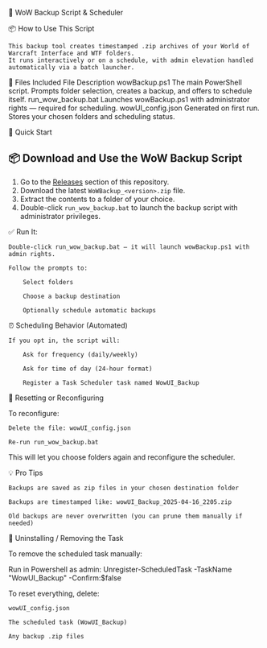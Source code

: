 💾 WoW Backup Script & Scheduler

📦 How to Use This Script

    This backup tool creates timestamped .zip archives of your World of Warcraft Interface and WTF folders. 
    It runs interactively or on a schedule, with admin elevation handled automatically via a batch launcher.

🧾 Files Included
File	Description
wowBackup.ps1	The main PowerShell script. Prompts folder selection, creates a backup, and offers to schedule itself.
run_wow_backup.bat	Launches wowBackup.ps1 with administrator rights — required for scheduling.
wowUI_config.json	Generated on first run. Stores your chosen folders and scheduling status.

🚀 Quick Start
## 📦 Download and Use the WoW Backup Script

1. Go to the [Releases](../../releases) section of this repository.
2. Download the latest `WoWBackup_<version>.zip` file.
3. Extract the contents to a folder of your choice.
4. Double-click `run_wow_backup.bat` to launch the backup script with administrator privileges.

✅ Run It:

    Double-click run_wow_backup.bat — it will launch wowBackup.ps1 with admin rights.

    Follow the prompts to:

        Select folders

        Choose a backup destination

        Optionally schedule automatic backups

⏰ Scheduling Behavior (Automated)

    If you opt in, the script will:

        Ask for frequency (daily/weekly)

        Ask for time of day (24-hour format)

        Register a Task Scheduler task named WowUI_Backup

🔁 Resetting or Reconfiguring

To reconfigure:

    Delete the file: wowUI_config.json

    Re-run run_wow_backup.bat

This will let you choose folders again and reconfigure the scheduler.

💡 Pro Tips

    Backups are saved as zip files in your chosen destination folder

    Backups are timestamped like: wowUI_Backup_2025-04-16_2205.zip

    Old backups are never overwritten (you can prune them manually if needed)

🧹 Uninstalling / Removing the Task

To remove the scheduled task manually:

Run in Powershell as admin: Unregister-ScheduledTask -TaskName "WowUI_Backup" -Confirm:$false

To reset everything, delete:

    wowUI_config.json

    The scheduled task (WowUI_Backup)

    Any backup .zip files